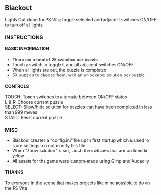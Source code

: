 ## Blackout  
Lights Out clone for PS Vita; toggle selected and adjacent switches ON/OFF to turn off all lights  


### INSTRUCTIONS  

#### BASIC INFORMATION  
- There are a total of 25 switches per puzzle  
- Touch a switch to toggle it and all adjacent switches ON/OFF  
- When all lights are out, the puzzle is completed  
- 50 puzzles to choose from, with an unlockable solution per puzzle  

#### CONTROLS  
TOUCH: Touch switches to alternate between ON/OFF states  
L & R: Choose current puzzle  
SELECT: Show/hide solution for puzzles that have been completed in less than 999 moves  
START: Reset current puzzle  

### MISC  
- Blackout creates a "config.ini" file upon first startup which is used to store settings; do not modify this file  
- When "Show solution" is set, touch the switches that are outlined in yelow  
- All assets for the game were custom-made using Gimp and Audacity  

#### THANKS  
To everyone in the scene that makes projects like mine possible to do on the PS Vita
